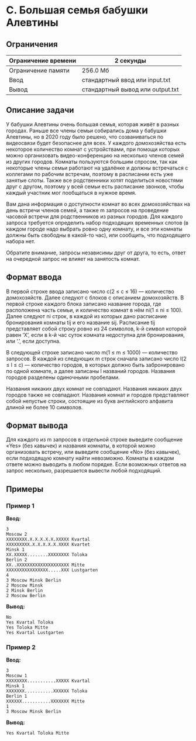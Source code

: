 # C. Большая семья бабушки Алевтины

## Ограничения
 | Ограничение времени | 2 секунды                        |
 |----------------------|----------------------------------|
 | Ограничение памяти   | 256.0 Мб                         |
 | Ввод                 | стандартный ввод или input.txt   |
 | Вывод                | стандартный вывод или output.txt |

## Описание задачи

У бабушки Алевтины очень большая семья, которая живёт в разных городах. Раньше все члены семьи собирались дома у бабушки Алевтины, но в 2020 году было решено, что созваниваться по видеосвязи будет безопаснее для всех.
У каждого домохозяйства есть некоторое количество комнат с устройствами, при помощи которых можно организовать видео-конференцию на несколько членов семей из других городов. Комнаты пользуются большим спросом, так как некоторые члены семьи работают на удалёнке и должны встречаться с коллегами по рабочим встречам, поэтому в расписании есть уже занятые слоты. Также все родственники хотят поделиться новостями друг с другом, поэтому у всей семьи есть расписание звонков, чтобы каждый участник мог пообщаться в нужное время.

Вам дана информация о доступности комнат во всех домохозяйствах на день встречи членов семей, а также m запросов на проведение часовой встречи для родственников из разных городов. Для каждого запроса требуется определить набор подходящих временных слотов (в каждом городе надо выбрать ровно одну комнату, и все эти комнаты должны быть свободны в какой-то час), или сообщить, что подходящего набора нет.

Обратите внимание, запросы независимы друг от друга, то есть, ответ на очередной запрос не влияет на занятость комнат.

## Формат ввода

В первой строке ввода записано число c(2 ≤ c ≤ 16) — количество домохозяйств.
Далее следуют c блоков с описанием домохозяйств. В первой строке каждого блока записано название города, где расположена часть семьи, и количество комнат в нём ni(1 ≤ ni ≤ 100). Далее следуют ni строк, в каждой из которых дано расписание бронирования комнаты tij и его название sij. Расписание tij представляет собой строку ровно из 24 символов, k-й символ которой равен ‘X’, если в k-й час суток комната недоступна для бронирования, или ‘.’, если доступна.

В следующей строке записано число m(1 ≤ m ≤ 1000) — количество запросов. В каждой из следующих m строк сначала записано число l(2 ≤ l ≤ c) — количество городов, в которых должно быть забронировано по одной комнате, а далее записаны l названий городов. Названия городов разделены одиночными пробелами.

Названия никаких двух комнат не совпадают. Названия никаких двух городов также не совпадают. Названия комнат и городов представляют собой непустые строки, состоящие из букв английского алфавита длиной не более 10 символов.

## Формат вывода

Для каждого из m запросов в отдельной строке выведите сообщение «Yes» (без кавычек) и названия комнаты, в которой можно организовать встречу, или выведите сообщение «No» (без кавычек), если подходящую комнату найти невозможно.
Комнаты в каждом ответе можно выводить в любом порядке. Если возможных ответов на запрос несколько, разрешается вывести любой подходящий.

## Примеры

### Пример 1

**Ввод:**
```
3
Moscow 2
XXXXXXXX.X.X.X.X.X.XXXXX Kvartal
XXXXXXXXX.X.X.X.X.X.XXXX Kvartet
Minsk 1
XX.XXXXX........XXXXXXXX Toloka
Berlin 2
XX..XXXXXXXXXXXXXXXXXXXX Mitte
XXXXXXXXXXXXXXXX.....XXX Lustgarten
4
3 Moscow Minsk Berlin
2 Moscow Minsk
2 Minsk Berlin
2 Moscow Berlin
```

**Вывод:**
```
No
Yes Kvartal Toloka
Yes Toloka Mitte
Yes Kvartal Lustgarten
```

### Пример 2

**Ввод:**
```
3
Moscow 1
XXXXXXXX...........XXXXX Kvartal
Minsk 1
XXXXXXX...........XXXXXX Toloka
Berlin 1
XXXXXX...........XXXXXXX Mitte
1
3 Moscow Minsk Berlin
```

**Вывод:**
```
Yes Kvartal Toloka Mitte
```